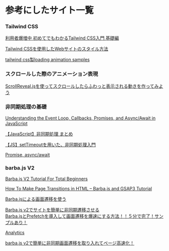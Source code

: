 # 参考にしたサイト一覧

### Tailwind CSS
[利用者爆増中 初めてでもわかるTailwind CSS入門 基礎編](https://reffect.co.jp/html/tailwindcss-for-beginners)
<br>

[Tailwind CSSを使用したWebサイトのスタイル方法](https://www.twilio.com/blog/style-your-website-with-tailwind-css-jp)
<br>

[tailwind css製loading animation samples](https://zenn.dev/tacrew/articles/ddf073e841165f)

### スクロールした際のアニメーション表現
[ScrollReveal.jsを使ってスクロールしたらふわっと表示される動きを作ってみよう](https://liginc.co.jp/500530)

### 非同期処理の基礎
[Understanding the Event Loop, Callbacks, Promises, and Async/Await in JavaScript](https://www.digitalocean.com/community/tutorials/understanding-the-event-loop-callbacks-promises-and-async-await-in-javascript)
<br>


[【JavaScript】非同期処理 まとめ](https://zenn.dev/tentel/articles/8146043d1101b5ea873d)
<br>

[【JS】setTimeoutを用いた、非同期処理入門](https://qiita.com/Naoto9282/items/af0a38cc916176cdd50f)
<br>

[Promise, async/await](https://ja.javascript.info/async)


### barba.js V2
[Barba.js V2 Tutorial For Total Beginners](https://waelyasmina.com/barba-js-v2-tutorial-for-total-beginners/)
<br>

[How To Make Page Transitions in HTML – Barba.js and GSAP3 Tutorial](https://ihatetomatoes.net/how-to-make-page-transitions-in-html/)
<br>

[Barba.jsによる画面遷移を使う](https://qiita.com/NomuraS/items/29b72c9b12993154f91c)
<br>

[Barba.js v2でサイトを簡単に非同期遷移させる](https://www.willstyle.co.jp/blog/3055/)
<br>
[
Barba.jsとPrefetchを導入して画面遷移を爆速にする方法！！５分で完了！サンプルあり！](https://leap-in.com/ja/increase-page-transition-speed-by-barbajs-2/)
<br>

[Analytics](https://barba.js.org/docs/userguide/analytics/)
<br>

[barba.js v2で簡単に非同期画面遷移を取り入れてページ高速化！](https://notes.sharesl.net/articles/50/)
<br>

